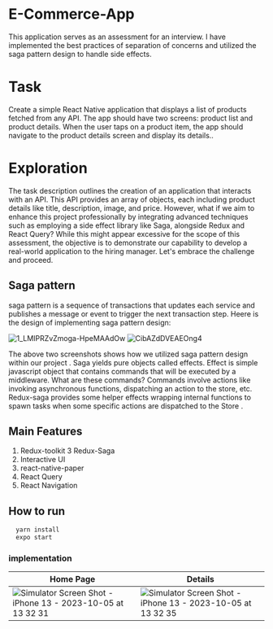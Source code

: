 # E-Commerce-App
This application serves as an assessment for an interview. I have implemented the best practices of separation of concerns and utilized the saga pattern design to handle side effects. 

# Task
Create a simple React Native application that displays a list of products fetched from any
API. The app should have two screens: product list and product details.
When the user taps on a product item, the app should navigate to the product details screen
and display its details..

# Exploration 

The task description outlines the creation of an application that interacts with an API. This API provides an array of objects, each including product details like title, description, image, and price. However, what if we aim to enhance this project professionally by integrating advanced techniques such as employing a side effect library like Saga, alongside Redux and React Query? While this might appear excessive for the scope of this assessment, the objective is to demonstrate our capability to develop a real-world application to the hiring manager. Let's embrace the challenge and proceed.


## Saga pattern
saga pattern is a sequence of transactions that updates each service and publishes a message or event to trigger the next transaction step. Heere is the design of implementing saga pattern design:

![1_LMIPRZvZmoga-HpeMAAdOw](https://github.com/AbdulmalekAlshugaa/E-Commerce-App/assets/33663456/52633a49-97b9-4a70-9670-ab3de0f82b7c)
![CibAZdDVEAEOng4](https://github.com/AbdulmalekAlshugaa/E-Commerce-App/assets/33663456/ff43149f-aa4a-4a45-9ad0-996b9cab206d)

The above two screenshots shows how we utilized saga pattern design within our project . Saga yields pure objects called effects. Effect is simple javascript object that contains commands that will be executed by a middleware. What are these commands? Commands involve actions like invoking asynchronous functions, dispatching an action to the store, etc. Redux-saga provides some helper effects wrapping internal functions to spawn tasks when some specific actions are dispatched to the Store .

## Main Features
1. Redux-toolkit 
3  Redux-Saga
4. Interactive UI
5. react-native-paper
6. React Query
7. React Navigation

## How to run 

```bash
  yarn install 
  expo start
```

### implementation 
| Home Page |Details |
| ----------- | ----------- | 
|![Simulator Screen Shot - iPhone 13 - 2023-10-05 at 13 32 31](https://github.com/AbdulmalekAlshugaa/E-Commerce-App/assets/33663456/0de091ab-d45c-4e58-8dc0-7cf3d0e964d1)| ![Simulator Screen Shot - iPhone 13 - 2023-10-05 at 13 32 35](https://github.com/AbdulmalekAlshugaa/E-Commerce-App/assets/33663456/a54e3bd8-2a69-4eb5-a6c7-b087b46bc7d0)
